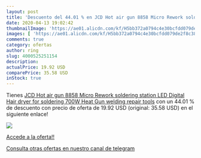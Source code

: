 ```yaml
---
layout: post
title: 'Descuento del 44.01 % en JCD Hot air gun 8858 Micro Rework solder'
date: 2020-04-13 19:02:42
thumbnailImage: 'https://ae01.alicdn.com/kf/H5bb372a0794c4e30bcfdd079de2f8c38L/JCD-Hot-air-gun-8858-Micro-Rework-soldering-station-LED-Digital-Hair-dryer-for-soldering-700W.jpg_350x350._SL200_.jpg'
images: [ 'https://ae01.alicdn.com/kf/H5bb372a0794c4e30bcfdd079de2f8c38L/JCD-Hot-air-gun-8858-Micro-Rework-soldering-station-LED-Digital-Hair-dryer-for-soldering-700W.jpg_350x350._SL200_.jpg' ]
comments: true
category: ofertas
author: ring
slug: 4000525251154
description:
actualPrice: 19.92 USD
comparePrice: 35.58 USD
inStock: true
---
```


Tienes [JCD Hot air gun 8858 Micro Rework soldering station LED Digital Hair dryer for soldering 700W Heat Gun welding repair tools](https://www.amazon.com/dp/4000525251154/?tag=redken08-20) con un 44.01 % de descuento con precio de oferta de 19.92 USD (original: 35.58 USD) en el siguiente enlace!

[![](https://ae01.alicdn.com/kf/H5bb372a0794c4e30bcfdd079de2f8c38L/JCD-Hot-air-gun-8858-Micro-Rework-soldering-station-LED-Digital-Hair-dryer-for-soldering-700W.jpg_350x350._SL200_.jpg)](https://www.amazon.com/dp/4000525251154/?tag=redken08-20)

[Accede a la oferta!!](https://www.amazon.com/dp/4000525251154/?tag=redken08-20)

[Consulta otras ofertas en nuestro canal de telegram](https://t.me/s/ofertas25)
